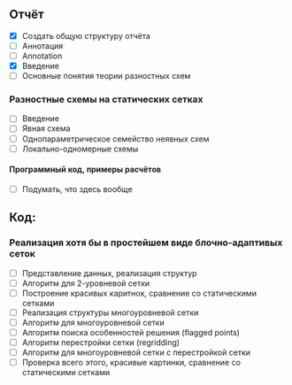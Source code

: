 ## Отчёт
- [x] Создать общую структуру отчёта
- [ ] Аннотация
- [ ] Annotation
- [x] Введение
- [ ] Основные понятия теории разностных схем
### Разностные схемы на статических сетках
- [ ] Введение
- [ ] Явная схема
- [ ] Однопараметрическое семейство неявных схем
- [ ] Локально-одномерные схемы
#### Программный код, примеры расчётов
- [ ] Подумать, что здесь вообще

## Код:
### Реализация хотя бы в простейшем виде блочно-адаптивых сеток
- [ ] Представление данных, реализация структур
- [ ] Алгоритм для 2-уровневой сетки
- [ ] Построение красивых каритнок, сравнение со статическими сетками
- [ ] Реализация структуры многоуровневой сетки
- [ ] Алгоритм для многоуровневой сетки
- [ ] Алгоритм поиска особенностей решения (flagged points)
- [ ] Алгоритм перестройки сетки (regridding)
- [ ] Алгоритм для многоуровневой сетки с перестройкой сетки
- [ ] Проверка всего этого, красивые картинки, сравнение со статическими сетками